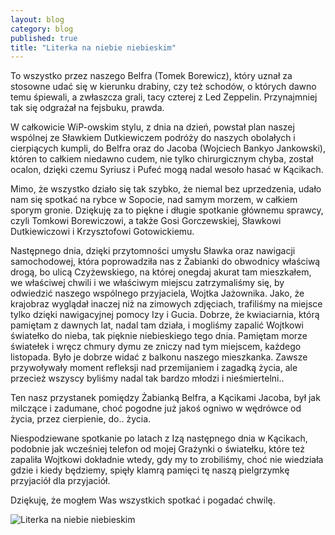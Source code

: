 ```yaml
---
layout: blog
category: blog
published: true
title: "Literka na niebie niebieskim"
---
```


To wszystko przez naszego Belfra (Tomek Borewicz), który uznał za stosowne udać się w kierunku drabiny, czy też schodów, o których dawno temu śpiewali, a zwłaszcza grali, tacy czterej z Led Zeppelin. Przynajmniej tak się odgrażał na fejsbuku, prawda.

W całkowicie WiP-owskim stylu, z dnia na dzień, powstał plan naszej wspólnej ze Sławkiem Dutkiewiczem podróży do naszych obolałych i cierpiących kumpli, do Belfra oraz do Jacoba (Wojciech Bankyo Jankowski), któren to całkiem niedawno cudem, nie tylko chirurgicznym chyba, został ocalon, dzięki czemu Syriusz i Pufeć mogą nadal wesoło hasać w Kącikach.

Mimo, że wszystko działo się tak szybko, że niemal bez uprzedzenia, udało nam się spotkać na rybce w Sopocie, nad samym morzem, w całkiem sporym gronie. Dziękuję za to piękne i długie spotkanie głównemu sprawcy, czyli Tomkowi Borewiczowi, a także Gosi Gorczewskiej, Sławkowi Dutkiewiczowi i Krzysztofowi Gotowickiemu.

Następnego dnia, dzięki przytomności umysłu Sławka oraz nawigacji samochodowej, która poprowadziła nas z Żabianki do obwodnicy właściwą drogą, bo ulicą Czyżewskiego, na której onegdaj akurat tam mieszkałem, we właściwej chwili i we właściwym miejscu zatrzymaliśmy się, by odwiedzić naszego wspólnego przyjaciela, Wojtka Jażownika. Jako, że krajobraz wyglądał inaczej niż na zimowych zdjęciach, trafiliśmy na miejsce tylko dzięki nawigacyjnej pomocy Izy i Gucia. Dobrze, że kwiaciarnia, którą pamiętam z dawnych lat, nadal tam działa, i mogliśmy zapalić Wojtkowi światełko do nieba, tak pięknie niebieskiego tego dnia. Pamiętam morze światełek i wręcz chmury dymu ze zniczy nad tym miejscem, każdego listopada. Było je dobrze widać z balkonu naszego mieszkanka. Zawsze przywoływały moment refleksji nad przemijaniem i zagadką życia, ale przecież wszyscy byliśmy nadal tak bardzo młodzi i nieśmiertelni..

Ten nasz przystanek pomiędzy Żabianką Belfra, a Kącikami Jacoba, był jak milczące i zadumane, choć pogodne już jakoś ogniwo w wędrówce od życia, przez cierpienie, do.. życia.

Niespodziewane spotkanie po latach z Izą następnego dnia w Kącikach, podobnie jak wcześniej telefon od mojej Grażynki o światełku, które też zapaliła Wojtkowi dokładnie wtedy, gdy my to zrobiliśmy, choć nie wiedziała gdzie i kiedy będziemy, spięły klamrą pamięci tę naszą pielgrzymkę przyjaciół dla przyjaciół.

Dziękuję, że mogłem Was wszystkich spotkać i pogadać chwilę.

![Literka na niebie niebieskim]({{site.baseurl}}/media/11960284_1134283583252620_5872929199849594729_n.jpg)

